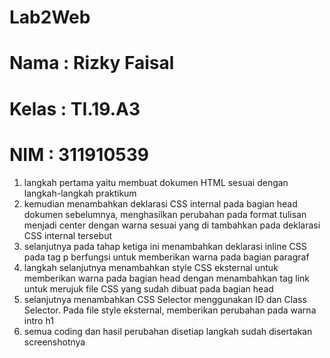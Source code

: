 # Lab2Web
<h1>Nama  : Rizky Faisal</h1>
<h1>Kelas : TI.19.A3</h1>
<h1>NIM   : 311910539</h1>

1. langkah pertama yaitu membuat dokumen HTML sesuai dengan langkah-langkah praktikum 
2. kemudian menambahkan deklarasi CSS internal pada bagian head dokumen sebelumnya, menghasilkan perubahan pada format tulisan menjadi center dengan warna sesuai yang di tambahkan pada deklarasi CSS internal tersebut
3. selanjutnya pada tahap ketiga ini menambahkan deklarasi inline CSS pada tag p berfungsi untuk memberikan warna pada bagian paragraf
4. langkah selanjutnya menambahkan style CSS eksternal untuk memberikan warna pada bagian head dengan menambahkan tag link untuk merujuk file CSS yang sudah dibuat pada bagian head
5. selanjutnya menambahkan CSS Selector menggunakan ID dan Class Selector. Pada file style eksternal, memberikan perubahan pada warna intro h1
6. semua coding dan hasil perubahan disetiap langkah sudah disertakan screenshotnya
